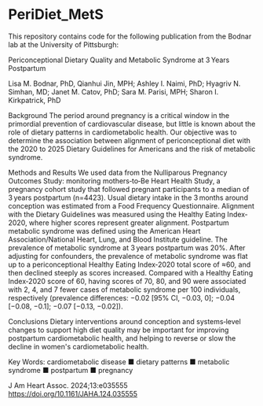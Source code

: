 # PeriDiet_MetS

This repository contains code for the following publication from the Bodnar lab at the University of Pittsburgh:

Periconceptional Dietary Quality and Metabolic Syndrome at 3 Years Postpartum

Lisa M. Bodnar, PhD, Qianhui Jin, MPH; Ashley I. Naimi, PhD; Hyagriv N. Simhan, MD; Janet M. Catov, PhD; Sara M. Parisi, MPH; Sharon I. Kirkpatrick, PhD

Background
The period around pregnancy is a critical window in the primordial prevention of cardiovascular disease, but little is known about the role of dietary patterns in cardiometabolic health. Our objective was to determine the association between alignment of periconceptional diet with the 2020 to 2025 Dietary Guidelines for Americans and the risk of metabolic syndrome.

Methods and Results
We used data from the Nulliparous Pregnancy Outcomes Study: monitoring mothers‐to‐Be Heart Health Study, a pregnancy cohort study that followed pregnant participants to a median of 3 years postpartum (n=4423). Usual dietary intake in the 3 months around conception was estimated from a Food Frequency Questionnaire. Alignment with the Dietary Guidelines was measured using the Healthy Eating Index‐2020, where higher scores represent greater alignment. Postpartum metabolic syndrome was defined using the American Heart Association/National Heart, Lung, and Blood Institute guideline. The prevalence of metabolic syndrome at 3 years postpartum was 20%. After adjusting for confounders, the prevalence of metabolic syndrome was flat up to a periconceptional Healthy Eating Index‐2020 total score of ≈60, and then declined steeply as scores increased. Compared with a Healthy Eating Index‐2020 score of 60, having scores of 70, 80, and 90 were associated with 2, 4, and 7 fewer cases of metabolic syndrome per 100 individuals, respectively (prevalence differences: −0.02 [95% CI, −0.03, 0]; −0.04 [−0.08, −0.1]; −0.07 [−0.13, −0.02]).

Conclusions
Dietary interventions around conception and systems‐level changes to support high diet quality may be important for improving postpartum cardiometabolic health, and helping to reverse or slow the decline in women's cardiometabolic health.

Key Words: cardiometabolic disease ■ dietary patterns ■ metabolic syndrome ■ postpartum ■ pregnancy

J Am Heart Assoc. 2024;13:e035555 
https://doi.org/10.1161/JAHA.124.035555
